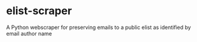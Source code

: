 # elist-scraper
A Python webscraper for preserving emails to a public elist as identified by email author name
